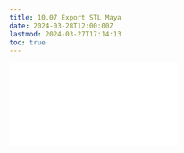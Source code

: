 ```yaml
---
title: 10.07 Export STL Maya
date: 2024-03-28T12:00:00Z
lastmod: 2024-03-27T17:14:13
toc: true
---
```


![Link to included file content](../../../../digital-fabrication/3d-printing/export-stl-maya.md)
